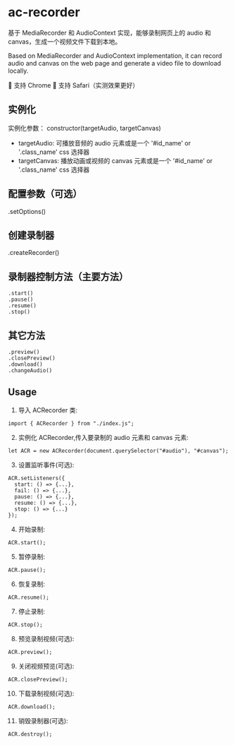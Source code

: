 # ac-recorder

基于 MediaRecorder 和 AudioContext 实现，能够录制网页上的 audio 和 canvas，生成一个视频文件下载到本地。

Based on MediaRecorder and AudioContext implementation, it can record audio and canvas on the web page and generate a video file to download locally.

🔗 支持 Chrome
🔗 支持 Safari（实测效果更好）

## 实例化

实例化参数： constructor(targetAudio, targetCanvas)

- targetAudio: 可播放音频的 audio 元素或是一个 '#id_name' or '.class_name' css 选择器
- targetCanvas: 播放动画或视频的 canvas 元素或是一个 '#id_name' or '.class_name' css 选择器

## 配置参数（可选）

.setOptions()

## 创建录制器

.createRecorder()

## 录制器控制方法（主要方法）

```
.start()
.pause()
.resume()
.stop()

```

## 其它方法

```
.preview()
.closePreview()
.download()
.changeAudio()
```

## Usage

1. 导入 ACRecorder 类:

```
import { ACRecorder } from "./index.js";
```

2. 实例化 ACRecorder,传入要录制的 audio 元素和 canvas 元素:

```
let ACR = new ACRecorder(document.querySelector("#audio"), "#canvas");
```

3. 设置监听事件(可选):

```
ACR.setListeners({
  start: () => {...},
  fail: () => {...},
  pause: () => {...},
  resume: () => {...},
  stop: () => {...}
});
```

4. 开始录制:

```
ACR.start();
```

5. 暂停录制:

```
ACR.pause();
```

6. 恢复录制:

```
ACR.resume();
```

7. 停止录制:

```
ACR.stop();
```

8. 预览录制视频(可选):

```
ACR.preview();
```

9. 关闭视频预览(可选):

```
ACR.closePreview();
```

10. 下载录制视频(可选):

```
ACR.download();
```

11. 销毁录制器(可选):

```
ACR.destroy();
```
